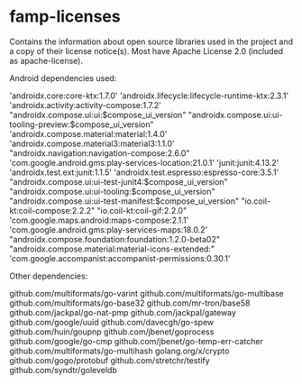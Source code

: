# famp-licenses
Contains the information about open source libraries used in the project and a copy of their license notice(s). Most have Apache License 2.0 (included as apache-license).

Android dependencies used:

'androidx.core:core-ktx:1.7.0'
'androidx.lifecycle:lifecycle-runtime-ktx:2.3.1'
'androidx.activity:activity-compose:1.7.2'
"androidx.compose.ui:ui:$compose_ui_version"
"androidx.compose.ui:ui-tooling-preview:$compose_ui_version"
'androidx.compose.material:material:1.4.0'
'androidx.compose.material3:material3:1.1.0'
"androidx.navigation:navigation-compose:2.6.0"
'com.google.android.gms:play-services-location:21.0.1'
'junit:junit:4.13.2'
'androidx.test.ext:junit:1.1.5'
'androidx.test.espresso:espresso-core:3.5.1'
"androidx.compose.ui:ui-test-junit4:$compose_ui_version"
"androidx.compose.ui:ui-tooling:$compose_ui_version"
"androidx.compose.ui:ui-test-manifest:$compose_ui_version"
"io.coil-kt:coil-compose:2.2.2"
"io.coil-kt:coil-gif:2.2.0"
'com.google.maps.android:maps-compose:2.1.1'
'com.google.android.gms:play-services-maps:18.0.2'
"androidx.compose.foundation:foundation:1.2.0-beta02"
"androidx.compose.material:material-icons-extended:"
'com.google.accompanist:accompanist-permissions:0.30.1'

Other dependencies:

github.com/multiformats/go-varint
github.com/multiformats/go-multibase
github.com/multiformats/go-base32
github.com/mr-tron/base58
github.com/jackpal/go-nat-pmp
github.com/jackpal/gateway
github.com/google/uuid
github.com/davecgh/go-spew
github.com/huin/goupnp
github.com/jbenet/goprocess
github.com/google/go-cmp
github.com/jbenet/go-temp-err-catcher
github.com/multiformats/go-multihash
golang.org/x/crypto
github.com/gogo/protobuf
github.com/stretchr/testify 
github.com/syndtr/goleveldb
